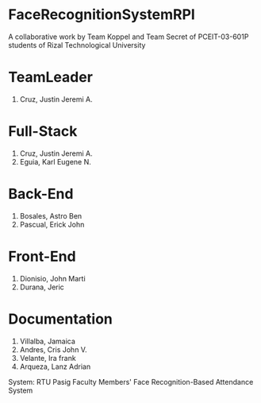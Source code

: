 # FaceRecognitionSystemRPI
A collaborative work by Team Koppel and Team Secret of PCEIT-03-601P students of Rizal Technological University

# TeamLeader
1. Cruz, Justin Jeremi A. 

# Full-Stack
1. Cruz, Justin Jeremi A. 
2. Eguia, Karl Eugene N. 

# Back-End
1. Bosales, Astro Ben 
2. Pascual, Erick John 

# Front-End
1. Dionisio, John Marti 
2. Durana, Jeric 

# Documentation
1. Villalba, Jamaica 
2. Andres, Cris John V. 
3. Velante, Ira frank 
4. Arqueza, Lanz Adrian 

System: RTU Pasig Faculty Members' Face Recognition-Based Attendance System